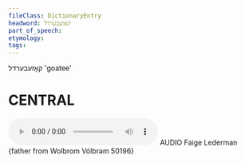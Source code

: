```yaml
---
fileClass: DictionaryEntry
headword: קאָזעבערדל
part_of_speech: 
etymology: 
tags: 
---
```

קאָזעבערדל
'goatee'

CENTRAL
========

<audio controls src="https://ia801504.us.archive.org/3/items/Faige-Lederman-YiddishDialectDictionary/kozeberdl%20-%20Faige%20Lederman%202018_06_18.mp3"></audio>
AUDIO Faige Lederman {father from Wolbrom Vólbrǝm 50196}
